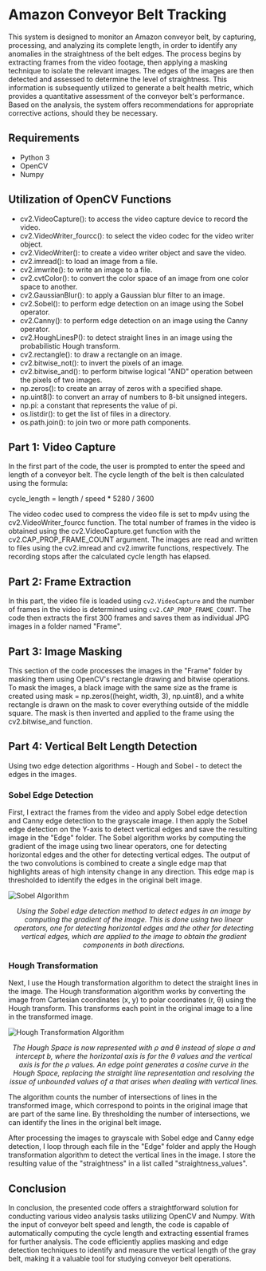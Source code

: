 # Amazon Conveyor Belt Tracking

This system is designed to monitor an Amazon conveyor belt, by capturing, processing, and analyzing its complete length, in order to identify any anomalies in the straightness of the belt edges. The process begins by extracting frames from the video footage, then applying a masking technique to isolate the relevant images. The edges of the images are then detected and assessed to determine the level of straightness. This information is subsequently utilized to generate a belt health metric, which provides a quantitative assessment of the conveyor belt's performance. Based on the analysis, the system offers recommendations for appropriate corrective actions, should they be necessary.

## Requirements

- Python 3
- OpenCV
- Numpy

## Utilization of OpenCV Functions

- cv2.VideoCapture(): to access the video capture device to record the video.
- cv2.VideoWriter_fourcc(): to select the video codec for the video writer object.
- cv2.VideoWriter(): to create a video writer object and save the video.
- cv2.imread(): to load an image from a file.
- cv2.imwrite(): to write an image to a file.
- cv2.cvtColor(): to convert the color space of an image from one color space to another.
- cv2.GaussianBlur(): to apply a Gaussian blur filter to an image.
- cv2.Sobel(): to perform edge detection on an image using the Sobel operator.
- cv2.Canny(): to perform edge detection on an image using the Canny operator.
- cv2.HoughLinesP(): to detect straight lines in an image using the probabilistic Hough transform.
- cv2.rectangle(): to draw a rectangle on an image.
- cv2.bitwise_not(): to invert the pixels of an image.
- cv2.bitwise_and(): to perform bitwise logical "AND" operation between the pixels of two images.
- np.zeros(): to create an array of zeros with a specified shape.
- np.uint8(): to convert an array of numbers to 8-bit unsigned integers.
- np.pi: a constant that represents the value of pi.
- os.listdir(): to get the list of files in a directory.
- os.path.join(): to join two or more path components.

## Part 1: Video Capture

In the first part of the code, the user is prompted to enter the speed and length of a conveyor belt. The cycle length of the belt is then calculated using the formula:

cycle_length = length / speed * 5280 / 3600

The video codec used to compress the video file is set to mp4v using the cv2.VideoWriter_fourcc function. The total number of frames in the video is obtained using the cv2.VideoCapture.get function with the cv2.CAP_PROP_FRAME_COUNT argument. The images are read and written to files using the cv2.imread and cv2.imwrite functions, respectively. The recording stops after the calculated cycle length has elapsed.

## Part 2: Frame Extraction

In this part, the video file is loaded using `cv2.VideoCapture` and the number of frames in the video is determined using `cv2.CAP_PROP_FRAME_COUNT`. The code then extracts the first 300 frames and saves them as individual JPG images in a folder named "Frame".

## Part 3: Image Masking

This section of the code processes the images in the "Frame" folder by masking them using OpenCV's rectangle drawing and bitwise operations. To mask the images, a black image with the same size as the frame is created using mask = np.zeros((height, width, 3), np.uint8), and a white rectangle is drawn on the mask to cover everything outside of the middle square. The mask is then inverted and applied to the frame using the cv2.bitwise_and function.

## Part 4: Vertical Belt Length Detection

Using two edge detection algorithms - Hough and Sobel - to detect the edges in the images.

### Sobel Edge Detection

First, I extract the frames from the video and apply Sobel edge detection and Canny edge detection to the grayscale image. I then apply the Sobel edge detection on the Y-axis to detect vertical edges and save the resulting image in the "Edge" folder. The Sobel algorithm works by computing the gradient of the image using two linear operators, one for detecting horizontal edges and the other for detecting vertical edges. The output of the two convolutions is combined to create a single edge map that highlights areas of high intensity change in any direction. This edge map is thresholded to identify the edges in the original belt image.

<img src="https://raw.githubusercontent.com/wyniemko/conveyor-belt-tracking/main/1_kB-_G3KdXA7r5v403EbwEg.webp" alt="Sobel Algorithm">
<br>
<p align="center">
  <em>Using the Sobel edge detection method to detect edges in an image by computing the gradient of the image. This is done using two linear operators, one for detecting horizontal edges and the other for detecting vertical edges, which are applied to the image to obtain the gradient components in both directions.</em>
</p>

### Hough Transformation
Next, I use the Hough transformation algorithm to detect the straight lines in the image. The Hough transformation algorithm works by converting the image from Cartesian coordinates (x, y) to polar coordinates (r, θ) using the Hough transform. This transforms each point in the original image to a line in the transformed image.

<img src="https://raw.githubusercontent.com/wyniemko/conveyor-belt-tracking/main/1_Cr73Mte5NNgO16D4moKDQg.webp" alt="Hough Transformation Algorithm">
<br>
<p align="center">
  <em>The Hough Space is now represented with ρ and θ instead of slope a and intercept b, where the horizontal axis is for the θ values and the vertical axis is for the ρ values. An edge point generates a cosine curve in the Hough Space, replacing the straight line representation and resolving the issue of unbounded values of a that arises when dealing with vertical lines.</em>
</p>

The algorithm counts the number of intersections of lines in the transformed image, which correspond to points in the original image that are part of the same line. By thresholding the number of intersections, we can identify the lines in the original belt image.

After processing the images to grayscale with Sobel edge and Canny edge detection, I loop through each file in the "Edge" folder and apply the Hough transformation algorithm to detect the vertical lines in the image. I store the resulting value of the "straightness" in a list called "straightness_values".

## Conclusion

In conclusion, the presented code offers a straightforward solution for conducting various video analysis tasks utilizing OpenCV and Numpy. With the input of conveyor belt speed and length, the code is capable of automatically computing the cycle length and extracting essential frames for further analysis. The code efficiently applies masking and edge detection techniques to identify and measure the vertical length of the gray belt, making it a valuable tool for studying conveyor belt operations.
